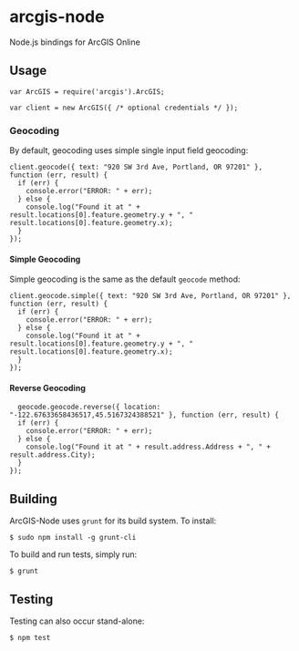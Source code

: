 # arcgis-node

Node.js bindings for ArcGIS Online

## Usage

    var ArcGIS = require('arcgis').ArcGIS;
    
    var client = new ArcGIS({ /* optional credentials */ });

### Geocoding

By default, geocoding uses simple single input field geocoding:

    client.geocode({ text: "920 SW 3rd Ave, Portland, OR 97201" }, function (err, result) {
      if (err) {
        console.error("ERROR: " + err);
      } else {
        console.log("Found it at " + result.locations[0].feature.geometry.y + ", " result.locations[0].feature.geometry.x);
      }
    });

#### Simple Geocoding

Simple geocoding is the same as the default `geocode` method:

    client.geocode.simple({ text: "920 SW 3rd Ave, Portland, OR 97201" }, function (err, result) {
      if (err) {
        console.error("ERROR: " + err);
      } else {
        console.log("Found it at " + result.locations[0].feature.geometry.y + ", " result.locations[0].feature.geometry.x);
      }
    });

#### Reverse Geocoding

      geocode.geocode.reverse({ location: "-122.67633658436517,45.5167324388521" }, function (err, result) {
      if (err) {
        console.error("ERROR: " + err);
      } else {
        console.log("Found it at " + result.address.Address + ", " + result.address.City);
      }
    });

## Building

ArcGIS-Node uses `grunt` for its build system.  To install:

    $ sudo npm install -g grunt-cli

To build and run tests, simply run:

    $ grunt

## Testing

Testing can also occur stand-alone:

    $ npm test
